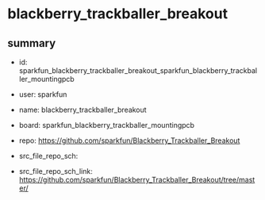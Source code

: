 # blackberry_trackballer_breakout
 
## summary 
* id: sparkfun_blackberry_trackballer_breakout_sparkfun_blackberry_trackballer_mountingpcb
* user: sparkfun
* name: blackberry_trackballer_breakout
* board: sparkfun_blackberry_trackballer_mountingpcb
* repo: https://github.com/sparkfun/Blackberry_Trackballer_Breakout



* src_file_repo_sch: 
* src_file_repo_sch_link: https://github.com/sparkfun/Blackberry_Trackballer_Breakout/tree/master/






